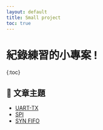```yaml
---
layout: default
title: Small project
toc: true
---
```


# 紀錄練習的小專案 !

{:toc}

## 📄 文章主題
- [UART-TX](uart_tx.md)
- [SPI](spi.md)
- [SYN FIFO](syn_fifo.md)
